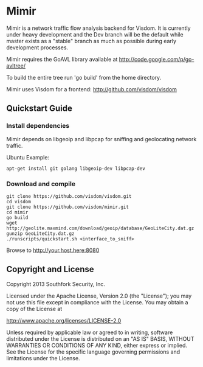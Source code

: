 # Mimir 
Mimir is a network traffic flow analysis backend for Visdom. It is currently under heavy development and the Dev branch will be the default while master exists as a "stable" branch as much as possible during early development processes.

Mimir requires the GoAVL library available at http://code.google.com/p/go-avltree/

To build the entire tree run 'go build' from the home directory.

Mimir uses Visdom for a frontend: http://github.com/visdom/visdom

## Quickstart Guide

### Install dependencies

Mimir depends on libgeoip and libpcap for sniffing and geolocating network traffic.

Ubuntu Example:

```shell
apt-get install git golang libgeoip-dev libpcap-dev
```
### Download and compile

```shell
git clone https://github.com/visdom/visdom.git
cd visdom
git clone https://github.com/visdom/mimir.git
cd mimir
go build
wget http://geolite.maxmind.com/download/geoip/database/GeoLiteCity.dat.gz
gunzip GeoLiteCity.dat.gz
./runscripts/quickstart.sh <interface_to_sniff>
```

Browse to http://your.host.here:8080

## Copyright and License
Copyright 2013 Southfork Security, Inc.

Licensed under the Apache License, Version 2.0 (the "License");
you may not use this file except in compliance with the License.
You may obtain a copy of the License at

   http://www.apache.org/licenses/LICENSE-2.0

Unless required by applicable law or agreed to in writing, software
distributed under the License is distributed on an "AS IS" BASIS,
WITHOUT WARRANTIES OR CONDITIONS OF ANY KIND, either express or implied.
See the License for the specific language governing permissions and
limitations under the License.
